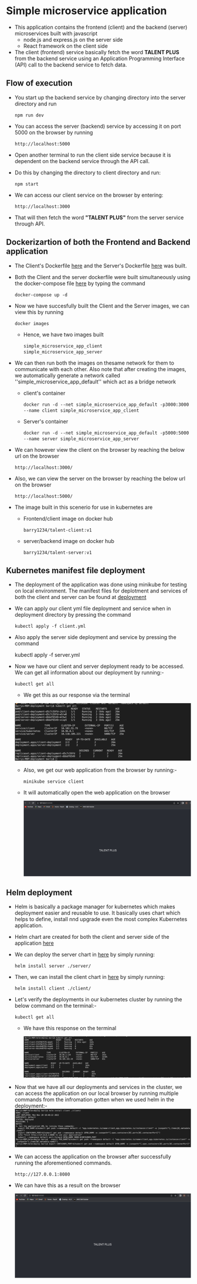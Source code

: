 # Simple microservice application
  + This application contains the frontend (client) and the backend (server) microservices built with javascript 
    + node.js and express.js on the server side
    + React framework on the client side
  + The client (frontend) service basically fetch the word **TALENT PLUS** from the backend service using an Application Programming Interface (API) call to the backend service to fetch data.

##  Flow of execution
  + You start up the backend service by changing directory into the server directory and run

        npm run dev
  + You can access the server (backend) service by accessing it on port 5000 on the browser by running 

        http://localhost:5000
  + Open another terminal to run the client side service because it is dependent on the backend service through the API call.
  + Do this by changing the directory to client directory and run:

        npm start
  + We can access our client service on the browser by entering:

        http://localhost:3000
  + That will then fetch the word **"TALENT PLUS"** from the server service through API.

## Dockerizartion of both the Frontend and Backend application
  + The Client's Dockerfile [here](./client/Dockerfile) and the Server's Dockerfile [here](./server/Dockerfile) was built.
  + Both the Client and the server dockerfile were built simultaneously using the docker-compose file [here](./docker-compose.yml) by typing the command

        docker-compose up -d

  + Now we have succesfully built the Client and the Server images, we can view this by running 

        docker images
      + Hence, we have two images built

            simple_microservice_app_client
            simple_microservice_app_server
  + We can then run both the images on thesame network for them to communicate with each other. Also note that after creating the images, we automatically generate a network called ''simple_microservice_app_default'' which act as a bridge network
    + client's container
          
          docker run -d --net simple_microservice_app_default -p3000:3000 --name client simple_microservice_app_client
    + Server's container

          docker run -d --net simple_microservice_app_default -p5000:5000 --name server simple_microservice_app_server
  + We can however view the client on the browser by reaching the below url on the browser

        http://localhost:3000/
  + Also, we can view the server on the browser by reaching the below url on the browser

        http://localhost:5000/
  + The image built in this scenerio for use in kubernetes are
    + Frontend/client image on docker hub

          barry1234/talent-client:v1
    + server/backend image on docker hub

          barry1234/talent-server:v1

##  Kubernetes manifest file deployment
  + The deployment of the application was done using minikube for testing on local environment. The manifest files for deplotment and services of both the client and server can be found at [deployment](./deployment/)
  
  + We can apply our client yml file deployment and service when in deployment directory by pressing the command

        kubectl apply -f client.yml
  + Also apply the server side deployment and service by pressing the command

      kubectl apply -f server.yml
  
  + Now we have our client and server deployment ready to be accessed. We can get all information about our deployment by running:-

        kubectl get all
      + We get this as our response via the terminal

      ![manifest](./manifest.png)

      + Also, we get our web application from the browser by running:-

            minikube service client
      + It will automatically open the web application on the browser

        ![manifest-deploy](./manifest-deploy.png)

##  Helm deployment
  + Helm is basically a package manager for kubernetes which makes deployment easier and reusable to use. It basically uses chart which helps to define, install nnd upgrade even the most complex Kubernetes application.

  + Helm chart are created for both the client and server side of the application [here](./helm-deploy/)

  + We can deploy the server chart in [here](./helm-deploy/) by simply running:

        helm install server ./server/
  + Then, we can install the client chart in [here](./helm-deploy/) by simply running:

        helm install client ./client/
  
  + Let's verify the deployments in our kubernetes cluster by running the below command on the terminal:- 

        kubectl get all
      + We have this response on the terminal

          ![helm-deploy](./helm-resource.png)
  + Now that we have all our deployments and services in the cluster, we can access the application on our local browser by running multiple commands from the infromation gotten when we used helm in the deployment:-
    ![helm-process](./helm_process.png)
  + We can access the application on the browser after successfully running the aforementioned commands.

        http://127.0.0.1:8080
  + We can have this as a result on the browser

      ![helm-deploy](./helm-deploy.png)
  